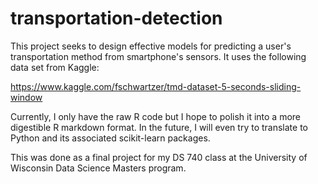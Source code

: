 # transportation-detection

This project seeks to design effective models for predicting a user's transportation method from smartphone's sensors. It uses the following data set from Kaggle: 

https://www.kaggle.com/fschwartzer/tmd-dataset-5-seconds-sliding-window

Currently, I only have the raw R code but I hope to polish it into a more digestible R markdown format. In the future, I will even try to translate to Python and its associated scikit-learn packages.

This was done as a final project for my DS 740 class at the University of Wisconsin Data Science Masters program.
